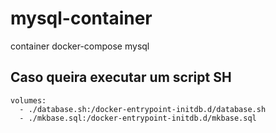 # mysql-container
container docker-compose mysql

## Caso queira executar um script SH

    volumes:
      - ./database.sh:/docker-entrypoint-initdb.d/database.sh
      - ./mkbase.sql:/docker-entrypoint-initdb.d/mkbase.sql

